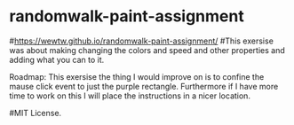 # randomwalk-paint-assignment
#https://wewtw.github.io/randomwalk-paint-assignment/
#This exersise was about making changing the colors and speed and other properties and adding what you can to it.
<p>Roadmap: This exersise the thing I would improve on is to confine the mause click event to just the purple rectangle.
Furthermore if I have more time to work on this I will place the instructions in a nicer location.</p>
#MIT License.
